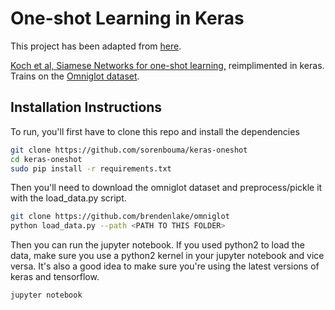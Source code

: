 # One-shot Learning in Keras

This project has been adapted from [here](https://github.com/sorenbouma/keras-oneshot).

[Koch et al, Siamese Networks for one-shot learning,](https://www.cs.cmu.edu/~rsalakhu/papers/oneshot1.pdf) reimplimented in keras.
Trains on the [Omniglot dataset]( https://github.com/brendenlake/omniglot).


## Installation Instructions

To run, you'll first have to clone this repo and install the dependencies

```bash
git clone https://github.com/sorenbouma/keras-oneshot
cd keras-oneshot
sudo pip install -r requirements.txt

```

Then you'll need to download the omniglot dataset and preprocess/pickle it with the load_data.py script.
```bash
git clone https://github.com/brendenlake/omniglot
python load_data.py --path <PATH TO THIS FOLDER>
```
Then you can run the jupyter notebook. If you used python2 to load the data, make sure you use a python2 kernel in your jupyter notebook and vice versa. It's also a good idea to make sure you're using the latest versions of keras and tensorflow.
```bash
jupyter notebook
```

